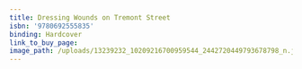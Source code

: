 ```yaml
---
title: Dressing Wounds on Tremont Street
isbn: '9780692555835'
binding: Hardcover
link_to_buy_page:
image_path: /uploads/13239232_10209216700959544_2442720449793678798_n.jpg
---
```



